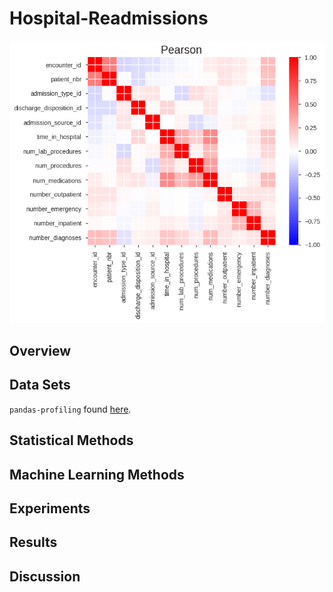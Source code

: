 # Hospital-Readmissions

![My Image](Images/pearsoncorrelation.png)

## Overview

## Data Sets

`pandas-profiling` found [here](https://pypi.org/project/pandas-profiling/).

## Statistical Methods

## Machine Learning Methods

## Experiments

## Results

## Discussion
